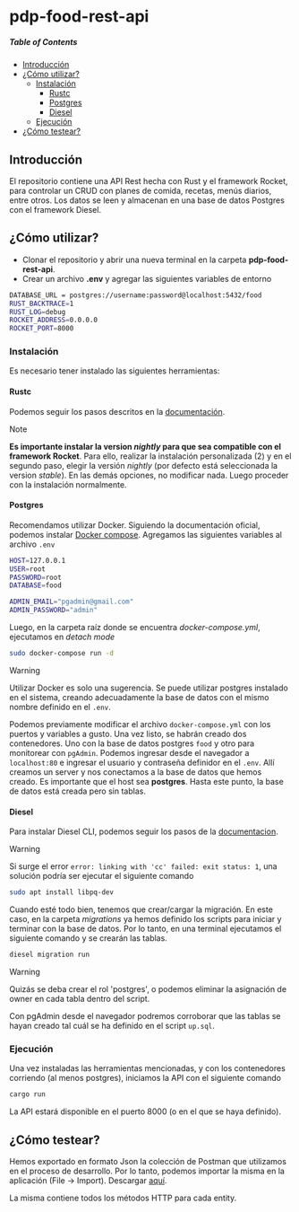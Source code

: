 # pdp-food-rest-api

##### Table of Contents  
- [Introducción](#introducción)  
- [¿Cómo utilizar?](#cómo-utilizar)
  - [Instalación](#instalación)
    - [Rustc](#rustc)
    - [Postgres](#postgres)
    - [Diesel](#diesel)
  - [Ejecución](#ejecución)
- [¿Cómo testear?](#cómo-testear)


## Introducción
El repositorio contiene una API Rest hecha con Rust y el framework Rocket, para controlar un CRUD con planes de comida, recetas, menús diarios, entre otros. Los datos se leen y almacenan en una base de datos Postgres con el framework Diesel. 

## ¿Cómo utilizar?

- Clonar el repositorio y abrir una nueva terminal en la carpeta **pdp-food-rest-api**.
- Crear un archivo **.env** y agregar las siguientes variables de entorno
```bash
DATABASE_URL = postgres://username:password@localhost:5432/food
RUST_BACKTRACE=1
RUST_LOG=debug
ROCKET_ADDRESS=0.0.0.0
ROCKET_PORT=8000
```

### Instalación
Es necesario tener instalado las siguientes herramientas:

#### Rustc
Podemos seguir los pasos descritos en la [documentación](https://www.rust-lang.org/tools/install). 
> [!NOTE]
> **Es importante instalar la version _nightly_ para que sea compatible con el framework Rocket**. Para ello, realizar la instalación personalizada (2) y en el segundo paso, elegir la versión _nightly_ (por defecto está seleccionada la version _stable_). En las demás opciones, no modificar nada. Luego proceder con la instalación normalmente.

#### Postgres
Recomendamos utilizar Docker. Siguiendo la documentación oficial, podemos instalar [Docker compose](https://docs.docker.com/compose/install/linux/). Agregamos las siguientes variables al archivo `.env`

```bash
HOST=127.0.0.1
USER=root
PASSWORD=root
DATABASE=food

ADMIN_EMAIL="pgadmin@gmail.com"
ADMIN_PASSWORD="admin"
```

Luego, en la carpeta raíz donde se encuentra _docker-compose.yml_, ejecutamos en _detach mode_

```bash
sudo docker-compose run -d 
```
> [!WARNING]
> Utilizar Docker es solo una sugerencia. Se puede utilizar postgres instalado en el sistema, creando adecuadamente la base de datos con el mismo nombre definido en el `.env`.

Podemos previamente modificar el archivo `docker-compose.yml` con los puertos y variables a gusto. Una vez listo, se habrán creado dos contenedores.
Uno con la base de datos postgres `food` y otro para monitorear con `pgAdmin`. Podemos ingresar desde el navegador a `localhost:80` e ingresar el usuario y contraseña definidor en el `.env`. Allí creamos un server y nos conectamos a la base de datos que hemos creado. Es importante que el host sea **postgres**. 
Hasta este punto, la base de datos está creada pero sin tablas. 

#### Diesel
Para instalar Diesel CLI, podemos seguir los pasos de la [documentacion](https://diesel.rs/guides/getting-started).

> [!WARNING]
> Si surge el error `error: linking with 'cc' failed: exit status: 1`, una solución podría ser ejecutar el siguiente comando 
> ```bash
> sudo apt install libpq-dev
> ```

Cuando esté todo bien, tenemos que crear/cargar la migración. En este caso, en la carpeta _migrations_ ya hemos definido los scripts para iniciar y terminar con la base de datos. Por lo tanto, en una terminal ejecutamos el siguiente comando y se crearán las tablas.


```bash
diesel migration run
```

> [!WARNING]
> Quizás se deba crear el rol 'postgres', o podemos eliminar la asignación de owner en cada tabla dentro del script.

Con pgAdmin desde el navegador podremos corroborar que las tablas se hayan creado tal cuál se ha definido en el script `up.sql`.

### Ejecución
Una vez instaladas las herramientas mencionadas, y con los contenedores corriendo (al menos postgres), iniciamos la API con el siguiente comando

```bash
cargo run
```

La API estará disponible en el puerto 8000 (o en el que se haya definido). 

## ¿Cómo testear?
Hemos exportado en formato Json la colección de Postman que utilizamos en el proceso de desarrollo. Por lo tanto, podemos importar la misma en la aplicación (File -> Import). Descargar [aquí](https://github.com/ginos1998/pdp-food-rest-api/blob/develop/test-api/postman/pdp-food-rest-api.postman_collection.json).

La misma contiene todos los métodos HTTP para cada entity.
